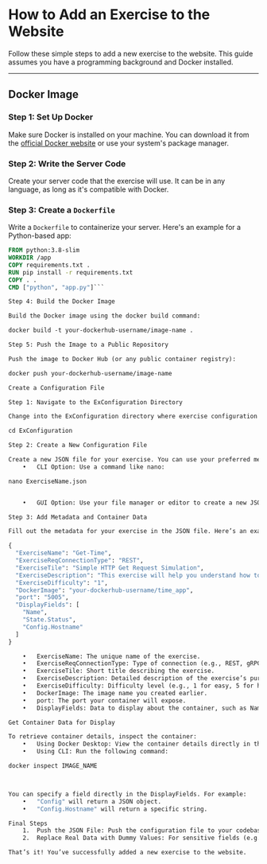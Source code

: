 # How to Add an Exercise to the Website

Follow these simple steps to add a new exercise to the website. This guide assumes you have a programming background and Docker installed.

---

## Docker Image

### Step 1: Set Up Docker
Make sure Docker is installed on your machine. You can download it from the [official Docker website](https://www.docker.com/products/docker-desktop) or use your system's package manager.

### Step 2: Write the Server Code
Create your server code that the exercise will use. It can be in any language, as long as it's compatible with Docker.

### Step 3: Create a `Dockerfile`
Write a `Dockerfile` to containerize your server. Here's an example for a Python-based app:

```dockerfile
FROM python:3.8-slim
WORKDIR /app
COPY requirements.txt .
RUN pip install -r requirements.txt
COPY . .
CMD ["python", "app.py"]```

Step 4: Build the Docker Image

Build the Docker image using the docker build command:

docker build -t your-dockerhub-username/image-name .

Step 5: Push the Image to a Public Repository

Push the image to Docker Hub (or any public container registry):

docker push your-dockerhub-username/image-name

Create a Configuration File

Step 1: Navigate to the ExConfiguration Directory

Change into the ExConfiguration directory where exercise configuration files are stored:

cd ExConfiguration

Step 2: Create a New Configuration File

Create a new JSON file for your exercise. You can use your preferred method:
	•	CLI Option: Use a command like nano:

nano ExerciseName.json


	•	GUI Option: Use your file manager or editor to create a new JSON file.

Step 3: Add Metadata and Container Data

Fill out the metadata for your exercise in the JSON file. Here’s an example:

{
  "ExerciseName": "Get-Time",
  "ExerciseReqConnectionType": "REST",
  "ExerciseTile": "Simple HTTP Get Request Simulation",
  "ExerciseDescription": "This exercise will help you understand how to send a GET request and receive a response from a server, including the current time.",
  "ExerciseDifficulty": "1",
  "DockerImage": "your-dockerhub-username/time_app",
  "port": "5005",
  "DisplayFields": [
    "Name",
    "State.Status",
    "Config.Hostname"
  ]
}

	•	ExerciseName: The unique name of the exercise.
	•	ExerciseReqConnectionType: Type of connection (e.g., REST, gRPC).
	•	ExerciseTile: Short title describing the exercise.
	•	ExerciseDescription: Detailed description of the exercise’s purpose.
	•	ExerciseDifficulty: Difficulty level (e.g., 1 for easy, 5 for hard).
	•	DockerImage: The image name you created earlier.
	•	port: The port your container will expose.
	•	DisplayFields: Data to display about the container, such as Name, State.Status, or Config.Hostname. Use docker inspect to identify the fields you need.

Get Container Data for Display

To retrieve container details, inspect the container:
	•	Using Docker Desktop: View the container details directly in the UI.
	•	Using CLI: Run the following command:

docker inspect IMAGE_NAME



You can specify a field directly in the DisplayFields. For example:
	•	"Config" will return a JSON object.
	•	"Config.Hostname" will return a specific string.

Final Steps
	1.	Push the JSON File: Push the configuration file to your codebase repository.
	2.	Replace Real Data with Dummy Values: For sensitive fields (e.g., port, hostname), replace real values with dummy ones before committing the file.

That’s it! You’ve successfully added a new exercise to the website.
